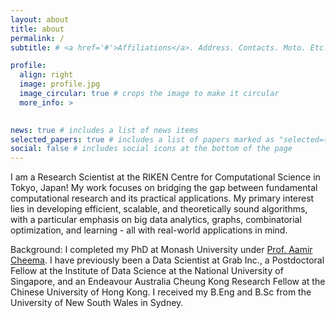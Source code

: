 ```yaml
---
layout: about
title: about
permalink: /
subtitle: # <a href='#'>Affiliations</a>. Address. Contacts. Moto. Etc.

profile:
  align: right
  image: profile.jpg
  image_circular: true # crops the image to make it circular
  more_info: >
    

news: true # includes a list of news items
selected_papers: true # includes a list of papers marked as "selected={true}"
social: false # includes social icons at the bottom of the page
---
```


I am a Research Scientist at the RIKEN Centre for Computational Science in Tokyo, Japan! My work focuses on bridging the gap between fundamental computational research and its practical applications. My primary interest lies in developing efficient, scalable, and theoretically sound algorithms, with a particular emphasis on big data analytics, graphs, combinatorial optimization, and learning - all with real-world applications in mind.

Background: I completed my PhD at Monash University under <a href="http://www.aamircheema.com">Prof. Aamir Cheema</a>. I have previously been a Data Scientist at Grab Inc., a Postdoctoral Fellow at the Institute of Data Science at the National University of Singapore, and an Endeavour Australia Cheung Kong Research Fellow at the Chinese University of Hong Kong. I received my B.Eng and B.Sc from the University of New South Wales in Sydney.
